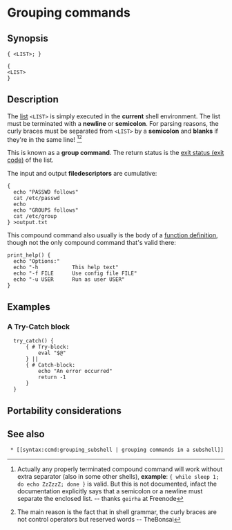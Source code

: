 # Grouping commands

## Synopsis

    { <LIST>; }

    {
    <LIST>
    }

## Description

The [list](/syntax/basicgrammar.md#lists) `<LIST>` is simply executed in
the **current** shell environment. The list must be terminated with a
**newline** or **semicolon**. For parsing reasons, the curly braces must
be separated from `<LIST>` by a **semicolon** and **blanks** if they're
in the same line! [^1][^2]

This is known as a **group command**. The return status is the [exit
status (exit code)](/scripting/basics.md#exit_codes) of the list.

The input and output **filedescriptors** are cumulative:

    {
      echo "PASSWD follows"
      cat /etc/passwd
      echo
      echo "GROUPS follows"
      cat /etc/group
    } >output.txt

This compound command also usually is the body of a [function
definition](/syntax/basicgrammar.md#shell_function_definitions), though not
the only compound command that's valid there:

    print_help() {
      echo "Options:"
      echo "-h           This help text"
      echo "-f FILE      Use config file FILE"
      echo "-u USER      Run as user USER"
    }

## Examples

### A Try-Catch block

      try_catch() {
          { # Try-block:
              eval "$@"
          } ||
          { # Catch-block:
              echo "An error occurred"
              return -1
          }
      }

## Portability considerations

## See also

     * [[syntax:ccmd:grouping_subshell | grouping commands in a subshell]]

[^1]: Actually any properly terminated compound command will work
    without extra separator (also in some other shells), **example**:
    `{ while sleep 1; do echo ZzZzzZ; done }` is valid. But this is not
    documented, infact the documentation explicitly says that a
    semicolon or a newline must separate the enclosed list. -- thanks
    `geirha` at Freenode

[^2]: The main reason is the fact that in shell grammar, the curly
    braces are not control operators but reserved words -- TheBonsai
